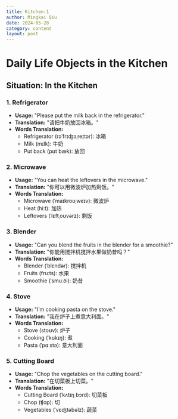 ```yaml
---
title: Kitchen-1
author: Mingkai Qiu
date: 2024-05-28
category: content
layout: post
---
```


# Daily Life Objects in the Kitchen

## Situation: In the Kitchen

### 1. Refrigerator
- **Usage:** "Please put the milk back in the refrigerator."
- **Translation:** "请把牛奶放回冰箱。"
- **Words Translation:**
  - Refrigerator (rəˈfrɪʤəˌreɪtər): 冰箱
  - Milk (mɪlk): 牛奶
  - Put back (pʊt bæk): 放回

### 2. Microwave
- **Usage:** "You can heat the leftovers in the microwave."
- **Translation:** "你可以用微波炉加热剩饭。"
- **Words Translation:**
  - Microwave (ˈmaɪkroʊˌweɪv): 微波炉
  - Heat (hiːt): 加热
  - Leftovers (ˈlɛftˌoʊvərz): 剩饭

### 3. Blender
- **Usage:** "Can you blend the fruits in the blender for a smoothie?"
- **Translation:** "你能用搅拌机搅拌水果做奶昔吗？"
- **Words Translation:**
  - Blender (ˈblɛndər): 搅拌机
  - Fruits (fruːts): 水果
  - Smoothie (ˈsmuːði): 奶昔

### 4. Stove
- **Usage:** "I’m cooking pasta on the stove."
- **Translation:** "我在炉子上煮意大利面。"
- **Words Translation:**
  - Stove (stoʊv): 炉子
  - Cooking (ˈkʊkɪŋ): 煮
  - Pasta (ˈpɑːstə): 意大利面

### 5. Cutting Board
- **Usage:** "Chop the vegetables on the cutting board."
- **Translation:** "在切菜板上切菜。"
- **Words Translation:**
  - Cutting Board (ˈkʌtɪŋ bɔrd): 切菜板
  - Chop (ʧɑp): 切
  - Vegetables (ˈvɛʤtəbəlz): 蔬菜
